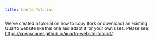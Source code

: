 ```yaml
---
title: Quarto Tutorial
---
```


We've created a tutorial on how to copy (fork or download) an existing Quarto website like this one and adapt it for your own uses. Please see: <https://openscapes.github.io/quarto-website-tutorial/>.